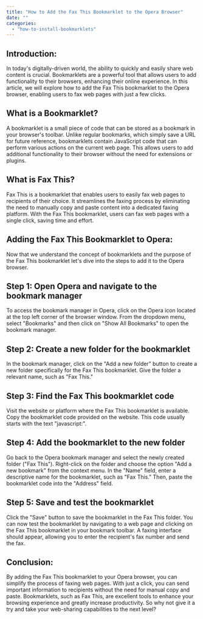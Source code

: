 ```yaml
---
title: "How to Add the Fax This Bookmarklet to the Opera Browser"
date: ""
categories: 
  - "how-to-install-bookmarklets"
---
```


## Introduction:

In today's digitally-driven world, the ability to quickly and easily share web content is crucial. Bookmarklets are a powerful tool that allows users to add functionality to their browsers, enhancing their online experience. In this article, we will explore how to add the Fax This bookmarklet to the Opera browser, enabling users to fax web pages with just a few clicks.

## What is a Bookmarklet?

A bookmarklet is a small piece of code that can be stored as a bookmark in your browser's toolbar. Unlike regular bookmarks, which simply save a URL for future reference, bookmarklets contain JavaScript code that can perform various actions on the current web page. This allows users to add additional functionality to their browser without the need for extensions or plugins.

## What is Fax This?

Fax This is a bookmarklet that enables users to easily fax web pages to recipients of their choice. It streamlines the faxing process by eliminating the need to manually copy and paste content into a dedicated faxing platform. With the Fax This bookmarklet, users can fax web pages with a single click, saving time and effort.

## Adding the Fax This Bookmarklet to Opera:

Now that we understand the concept of bookmarklets and the purpose of the Fax This bookmarklet let's dive into the steps to add it to the Opera browser.

## Step 1: Open Opera and navigate to the bookmark manager

To access the bookmark manager in Opera, click on the Opera icon located at the top left corner of the browser window. From the dropdown menu, select "Bookmarks" and then click on "Show All Bookmarks" to open the bookmark manager.

## Step 2: Create a new folder for the bookmarklet

In the bookmark manager, click on the "Add a new folder" button to create a new folder specifically for the Fax This bookmarklet. Give the folder a relevant name, such as "Fax This."

## Step 3: Find the Fax This bookmarklet code

Visit the website or platform where the Fax This bookmarklet is available. Copy the bookmarklet code provided on the website. This code usually starts with the text "javascript:".

## Step 4: Add the bookmarklet to the new folder

Go back to the Opera bookmark manager and select the newly created folder ("Fax This"). Right-click on the folder and choose the option "Add a new bookmark" from the context menu. In the "Name" field, enter a descriptive name for the bookmarklet, such as "Fax This." Then, paste the bookmarklet code into the "Address" field.

## Step 5: Save and test the bookmarklet

Click the "Save" button to save the bookmarklet in the Fax This folder. You can now test the bookmarklet by navigating to a web page and clicking on the Fax This bookmarklet in your bookmark toolbar. A faxing interface should appear, allowing you to enter the recipient's fax number and send the fax.

## Conclusion:

By adding the Fax This bookmarklet to your Opera browser, you can simplify the process of faxing web pages. With just a click, you can send important information to recipients without the need for manual copy and paste. Bookmarklets, such as Fax This, are excellent tools to enhance your browsing experience and greatly increase productivity. So why not give it a try and take your web-sharing capabilities to the next level?
